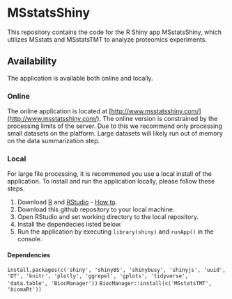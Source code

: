 # MSstatsShiny

This repository contains the code for the R Shiny app MSstatsShiny, which utilizes MSstats and MSstatsTMT to analyze proteomics experiments.

## Availability

The application is available both online and locally.

### Online

The online application is located at [http://www.msstatsshiny.com/](http://www.msstatsshiny.com/). The online version is constrained by the processing limits of the server. Due to this we recommend only processing small datasets on the platform. Large datasets will likely run out of memory on the data summarization step.

### Local

For large file processing, it is recommened you use a local install of the application. To install and run the application locally, please follow these steps.

1. Download [R](https://www.r-project.org/) and [RStudio](https://www.rstudio.com/products/rstudio/download/) - [How to](https://rstudio-education.github.io/hopr/starting.html).
2. Download this github repository to your local machine.
3. Open RStudio and set working directory to the local repository.
4. Install the dependecies listed below.
5. Run the application by executing `library(shiny)` and `runApp()` in the console.

#### Dependencies


  `install.packages(c('shiny', 'shinyBS', 'shinybusy', 'shinyjs', 'uuid', 'DT', 'knitr',
                    'plotly', 'ggrepel', 'gplots', 'tidyverse', 'data.table', 'BiocManager'))`
  `BiocManager::install(c('MSstatsTMT', 'biomaRt'))`



